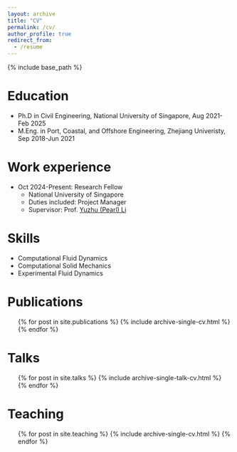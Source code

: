 ```yaml
---
layout: archive
title: "CV"
permalink: /cv/
author_profile: true
redirect_from:
  - /resume
---
```


{% include base_path %}

Education
======
* Ph.D in Civil Engineering, National University of Singapore, Aug 2021-Feb 2025
* M.Eng. in Port, Coastal, and Offshore Engineering, Zhejiang Univeristy, Sep 2018-Jun 2021

Work experience
======
* Oct 2024-Present: Research Fellow
  * National University of Singapore
  * Duties included: Project Manager
  * Supervisor: Prof. <a href="https://nus-ccl.com/">Yuzhu (Pearl) Li</a>

Skills
======
* Computational Fluid Dynamics
* Computational Solid Mechanics
* Experimental Fluid Dynamics

Publications
======
  <ul>{% for post in site.publications %}
    {% include archive-single-cv.html %}
  {% endfor %}</ul>
  
Talks
======
  <ul>{% for post in site.talks %}
    {% include archive-single-talk-cv.html %}
  {% endfor %}</ul>
  
Teaching
======
  <ul>{% for post in site.teaching %}
    {% include archive-single-cv.html %}
  {% endfor %}</ul>
